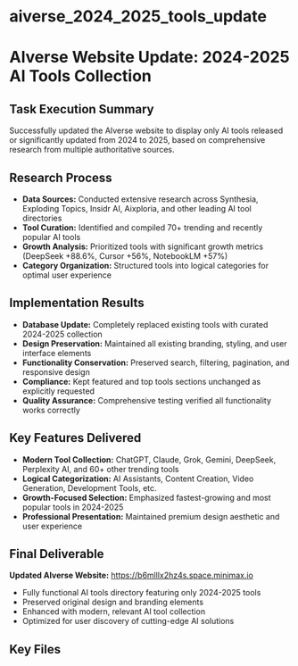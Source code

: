 # aiverse_2024_2025_tools_update

# AIverse Website Update: 2024-2025 AI Tools Collection

## Task Execution Summary
Successfully updated the AIverse website to display only AI tools released or significantly updated from 2024 to 2025, based on comprehensive research from multiple authoritative sources.

## Research Process
- **Data Sources:** Conducted extensive research across Synthesia, Exploding Topics, Insidr AI, Aixploria, and other leading AI tool directories
- **Tool Curation:** Identified and compiled 70+ trending and recently popular AI tools
- **Growth Analysis:** Prioritized tools with significant growth metrics (DeepSeek +88.6%, Cursor +56%, NotebookLM +57%)
- **Category Organization:** Structured tools into logical categories for optimal user experience

## Implementation Results
- **Database Update:** Completely replaced existing tools with curated 2024-2025 collection
- **Design Preservation:** Maintained all existing branding, styling, and user interface elements  
- **Functionality Conservation:** Preserved search, filtering, pagination, and responsive design
- **Compliance:** Kept featured and top tools sections unchanged as explicitly requested
- **Quality Assurance:** Comprehensive testing verified all functionality works correctly

## Key Features Delivered
- **Modern Tool Collection:** ChatGPT, Claude, Grok, Gemini, DeepSeek, Perplexity AI, and 60+ other trending tools
- **Logical Categorization:** AI Assistants, Content Creation, Video Generation, Development Tools, etc.
- **Growth-Focused Selection:** Emphasized fastest-growing and most popular tools in 2024-2025
- **Professional Presentation:** Maintained premium design aesthetic and user experience

## Final Deliverable
**Updated AIverse Website:** https://b6mlllx2hz4s.space.minimax.io
- Fully functional AI tools directory featuring only 2024-2025 tools
- Preserved original design and branding elements
- Enhanced with modern, relevant AI tool collection
- Optimized for user discovery of cutting-edge AI solutions

## Key Files

